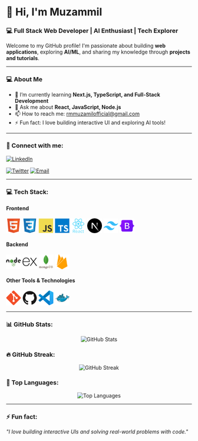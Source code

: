 # 👋 Hi, I'm Muzammil  

### 💻 Full Stack Web Developer | AI Enthusiast | Tech Explorer  

Welcome to my GitHub profile! I'm passionate about building **web applications**, exploring **AI/ML**, and sharing my knowledge through **projects and tutorials**.  

---
### 💻 About Me
- 🌱 I’m currently learning **Next.js, TypeScript, and Full-Stack Development**
- 💬 Ask me about **React, JavaScript, Node.js**
- 📫 How to reach me: [rmmuzamilofficial@gmail.com](mailto:rmmuzamilofficial@gmail.com)
- ⚡ Fun fact: I love building interactive UI and exploring AI tools!

---

### 🔗 Connect with me:
<p align="left">
<a href="https://www.linkedin.com/in/rm-muzammil-65b953276" target="_blank">
  <img align="center" src="https://raw.githubusercontent.com/rahuldkjain/github-profile-readme-generator/master/src/images/icons/Social/linked-in-alt.svg" alt="LinkedIn" height="30" width="40" />
</a>

<a href="https://twitter.com/your-twitter" target="blank"><img align="center" src="https://raw.githubusercontent.com/rahuldkjain/github-profile-readme-generator/master/src/images/icons/Social/twitter.svg" alt="Twitter" height="30" width="40" /></a>
<a href="mailto:your-email@gmail.com" target="blank"><img align="center" src="https://cdn-icons-png.flaticon.com/512/732/732200.png" alt="Email" height="30" width="40" /></a>
</p>

---

### 💻 Tech Stack:

#### **Frontend**
<p align="left">
<img src="https://raw.githubusercontent.com/devicons/devicon/master/icons/html5/html5-original.svg" width="40" height="40"/>
<img src="https://raw.githubusercontent.com/devicons/devicon/master/icons/css3/css3-original.svg" width="40" height="40"/>
<img src="https://raw.githubusercontent.com/devicons/devicon/master/icons/javascript/javascript-original.svg" width="40" height="40"/>
<img src="https://raw.githubusercontent.com/devicons/devicon/master/icons/typescript/typescript-original.svg" width="40" height="40"/>
<img src="https://raw.githubusercontent.com/devicons/devicon/master/icons/react/react-original-wordmark.svg" width="40" height="40"/>
<img src="https://raw.githubusercontent.com/devicons/devicon/master/icons/nextjs/nextjs-original.svg" width="40" height="40"/>
<img src="https://raw.githubusercontent.com/devicons/devicon/master/icons/tailwindcss/tailwindcss-plain.svg" width="40" height="40"/>
<img src="https://raw.githubusercontent.com/devicons/devicon/master/icons/bootstrap/bootstrap-original.svg" width="40" height="40"/>
</p>

#### **Backend**
<p align="left">
<img src="https://raw.githubusercontent.com/devicons/devicon/master/icons/nodejs/nodejs-original-wordmark.svg" width="40" height="40"/>
<img src="https://raw.githubusercontent.com/devicons/devicon/master/icons/express/express-original.svg" width="40" height="40"/>
<img src="https://raw.githubusercontent.com/devicons/devicon/master/icons/mongodb/mongodb-original-wordmark.svg" width="40" height="40"/>
<img src="https://raw.githubusercontent.com/devicons/devicon/master/icons/firebase/firebase-plain.svg" width="40" height="40"/>
</p>

#### **Other Tools & Technologies**
<p align="left">
<img src="https://raw.githubusercontent.com/devicons/devicon/master/icons/git/git-original.svg" width="40" height="40"/>
<img src="https://raw.githubusercontent.com/devicons/devicon/master/icons/github/github-original.svg" width="40" height="40"/>
<img src="https://raw.githubusercontent.com/devicons/devicon/master/icons/vscode/vscode-original.svg" width="40" height="40"/>
<img src="https://raw.githubusercontent.com/devicons/devicon/master/icons/docker/docker-original.svg" width="40" height="40"/>
</p>

---

### 📊 GitHub Stats:
<p align="center">
  <img src="https://github-readme-stats.vercel.app/api?username=rm-muzammil&show_icons=true&theme=radical" alt="GitHub Stats" />
</p>

### 🔥 GitHub Streak:
<p align="center">
  <img src="https://github-readme-streak-stats.herokuapp.com/?user=rm-muzammil&theme=radical" alt="GitHub Streak" />
</p>

### 📂 Top Languages:
<p align="center">
  <img src="https://github-readme-stats.vercel.app/api/top-langs/?username=rm-muzammil&layout=compact&theme=radical" alt="Top Languages" />
</p>

---

### ⚡ Fun fact:
_"I love building interactive UIs and solving real-world problems with code."_
